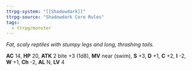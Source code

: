 ```yaml
---
ttrpg-system: "[[Shadowdark]]"
ttrpg-source: "Shadowdark Core Rules"
tags:
  - ttrpg/monster
---
```


_Fat, scaly reptiles with stumpy legs and long, thrashing tails._

**AC** 14, **HP** 20, **ATK** 2 bite +3 (1d8), **MV** near (swim), **S** +3, **D** +1, **C** +2, **I** -2, **W** +1, **Ch** -2, **AL** N, **LV** 4


